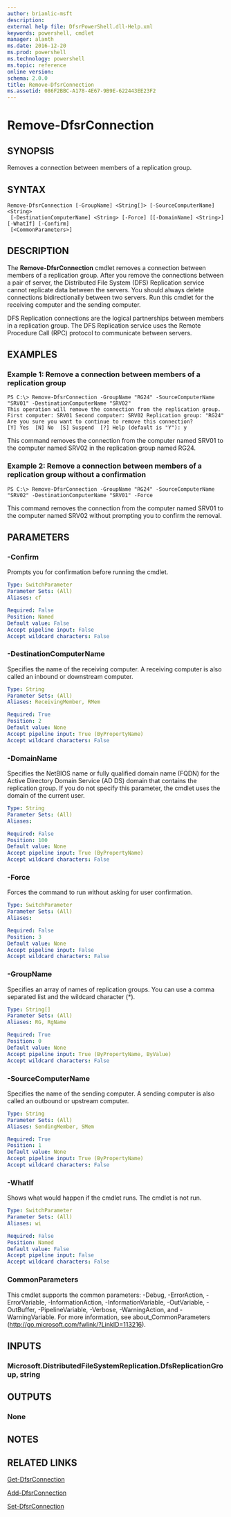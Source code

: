 ```yaml
---
author: brianlic-msft
description: 
external help file: DfsrPowerShell.dll-Help.xml
keywords: powershell, cmdlet
manager: alanth
ms.date: 2016-12-20
ms.prod: powershell
ms.technology: powershell
ms.topic: reference
online version: 
schema: 2.0.0
title: Remove-DfsrConnection
ms.assetid: 086F2BBC-A178-4E67-9B9E-622443EE23F2
---
```


# Remove-DfsrConnection

## SYNOPSIS
Removes a connection between members of a replication group.

## SYNTAX

```
Remove-DfsrConnection [-GroupName] <String[]> [-SourceComputerName] <String>
 [-DestinationComputerName] <String> [-Force] [[-DomainName] <String>] [-WhatIf] [-Confirm]
 [<CommonParameters>]
```

## DESCRIPTION
The **Remove-DfsrConnection** cmdlet removes a connection between members of a replication group.
After you remove the connections between a pair of server, the Distributed File System (DFS) Replication service cannot replicate data between the servers.
You should always delete connections bidirectionally between two servers.
Run this cmdlet for the receiving computer and the sending computer.

DFS Replication connections are the logical partnerships between members in a replication group.
The DFS Replication service uses the Remote Procedure Call (RPC) protocol to communicate between servers.

## EXAMPLES

### Example 1: Remove a connection between members of a replication group
```
PS C:\> Remove-DfsrConnection -GroupName "RG24" -SourceComputerName "SRV01" -DestinationComputerName "SRV02"
This operation will remove the connection from the replication group. First computer: SRV01 Second computer: SRV02 Replication group: "RG24"
Are you sure you want to continue to remove this connection?
[Y] Yes  [N] No  [S] Suspend  [?] Help (default is "Y"): y
```

This command removes the connection from the computer named SRV01 to the computer named SRV02 in the replication group named RG24.

### Example 2: Remove a connection between members of a replication group without a confirmation
```
PS C:\> Remove-DfsrConnection -GroupName "RG24" -SourceComputerName "SRV02" -DestinationComputerName "SRV01" -Force
```

This command removes the connection from the computer named SRV01 to the computer named SRV02 without prompting you to confirm the removal.

## PARAMETERS

### -Confirm
Prompts you for confirmation before running the cmdlet.

```yaml
Type: SwitchParameter
Parameter Sets: (All)
Aliases: cf

Required: False
Position: Named
Default value: False
Accept pipeline input: False
Accept wildcard characters: False
```

### -DestinationComputerName
Specifies the name of the receiving computer.
A receiving computer is also called an inbound or downstream computer.

```yaml
Type: String
Parameter Sets: (All)
Aliases: ReceivingMember, RMem

Required: True
Position: 2
Default value: None
Accept pipeline input: True (ByPropertyName)
Accept wildcard characters: False
```

### -DomainName
Specifies the NetBIOS name or fully qualified domain name (FQDN) for the Active Directory Domain Service (AD DS) domain that contains the replication group.
If you do not specify this parameter, the cmdlet uses the domain of the current user.

```yaml
Type: String
Parameter Sets: (All)
Aliases: 

Required: False
Position: 100
Default value: None
Accept pipeline input: True (ByPropertyName)
Accept wildcard characters: False
```

### -Force
Forces the command to run without asking for user confirmation.

```yaml
Type: SwitchParameter
Parameter Sets: (All)
Aliases: 

Required: False
Position: 3
Default value: None
Accept pipeline input: False
Accept wildcard characters: False
```

### -GroupName
Specifies an array of names of replication groups.
You can use a comma separated list and the wildcard character (*).

```yaml
Type: String[]
Parameter Sets: (All)
Aliases: RG, RgName

Required: True
Position: 0
Default value: None
Accept pipeline input: True (ByPropertyName, ByValue)
Accept wildcard characters: False
```

### -SourceComputerName
Specifies the name of the sending computer.
A sending computer is also called an outbound or upstream computer.

```yaml
Type: String
Parameter Sets: (All)
Aliases: SendingMember, SMem

Required: True
Position: 1
Default value: None
Accept pipeline input: True (ByPropertyName)
Accept wildcard characters: False
```

### -WhatIf
Shows what would happen if the cmdlet runs.
The cmdlet is not run.

```yaml
Type: SwitchParameter
Parameter Sets: (All)
Aliases: wi

Required: False
Position: Named
Default value: False
Accept pipeline input: False
Accept wildcard characters: False
```

### CommonParameters
This cmdlet supports the common parameters: -Debug, -ErrorAction, -ErrorVariable, -InformationAction, -InformationVariable, -OutVariable, -OutBuffer, -PipelineVariable, -Verbose, -WarningAction, and -WarningVariable. For more information, see about_CommonParameters (http://go.microsoft.com/fwlink/?LinkID=113216).

## INPUTS

### Microsoft.DistributedFileSystemReplication.DfsReplicationGroup, string

## OUTPUTS

### None

## NOTES

## RELATED LINKS

[Get-DfsrConnection](./Get-DfsrConnection.md)

[Add-DfsrConnection](./Add-DfsrConnection.md)

[Set-DfsrConnection](./Set-DfsrConnection.md)

